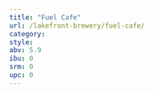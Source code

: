 ```yaml
---
title: "Fuel Cafe"
url: /lakefront-brewery/fuel-cafe/
category: 
style: 
abv: 5.9
ibu: 0
srm: 0
upc: 0
---
```


